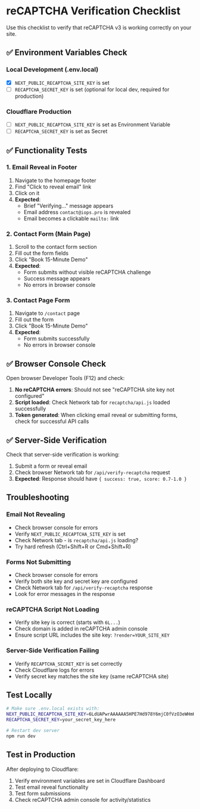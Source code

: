 # reCAPTCHA Verification Checklist

Use this checklist to verify that reCAPTCHA v3 is working correctly on your site.

## ✅ Environment Variables Check

### Local Development (.env.local)
- [x] `NEXT_PUBLIC_RECAPTCHA_SITE_KEY` is set
- [ ] `RECAPTCHA_SECRET_KEY` is set (optional for local dev, required for production)

### Cloudflare Production
- [ ] `NEXT_PUBLIC_RECAPTCHA_SITE_KEY` is set as Environment Variable
- [ ] `RECAPTCHA_SECRET_KEY` is set as Secret

## ✅ Functionality Tests

### 1. Email Reveal in Footer
1. Navigate to the homepage footer
2. Find "Click to reveal email" link
3. Click on it
4. **Expected**:
   - Brief "Verifying..." message appears
   - Email address `contact@iops.pro` is revealed
   - Email becomes a clickable `mailto:` link

### 2. Contact Form (Main Page)
1. Scroll to the contact form section
2. Fill out the form fields
3. Click "Book 15-Minute Demo"
4. **Expected**:
   - Form submits without visible reCAPTCHA challenge
   - Success message appears
   - No errors in browser console

### 3. Contact Page Form
1. Navigate to `/contact` page
2. Fill out the form
3. Click "Book 15-Minute Demo"
4. **Expected**:
   - Form submits successfully
   - No errors in browser console

## ✅ Browser Console Check

Open browser Developer Tools (F12) and check:

1. **No reCAPTCHA errors**: Should not see "reCAPTCHA site key not configured"
2. **Script loaded**: Check Network tab for `recaptcha/api.js` loaded successfully
3. **Token generated**: When clicking email reveal or submitting forms, check for successful API calls

## ✅ Server-Side Verification

Check that server-side verification is working:

1. Submit a form or reveal email
2. Check browser Network tab for `/api/verify-recaptcha` request
3. **Expected**: Response should have `{ success: true, score: 0.7-1.0 }`

## Troubleshooting

### Email Not Revealing
- Check browser console for errors
- Verify `NEXT_PUBLIC_RECAPTCHA_SITE_KEY` is set
- Check Network tab - is `recaptcha/api.js` loading?
- Try hard refresh (Ctrl+Shift+R or Cmd+Shift+R)

### Forms Not Submitting
- Check browser console for errors
- Verify both site key and secret key are configured
- Check Network tab for `/api/verify-recaptcha` response
- Look for error messages in the response

### reCAPTCHA Script Not Loading
- Verify site key is correct (starts with `6L...`)
- Check domain is added in reCAPTCHA admin console
- Ensure script URL includes the site key: `?render=YOUR_SITE_KEY`

### Server-Side Verification Failing
- Verify `RECAPTCHA_SECRET_KEY` is set correctly
- Check Cloudflare logs for errors
- Verify secret key matches the site key (same reCAPTCHA site)

## Test Locally

```bash
# Make sure .env.local exists with:
NEXT_PUBLIC_RECAPTCHA_SITE_KEY=6LdUAPwrAAAAAA5HPE7Hd978Y6mjC0fVzO3eWHmK
RECAPTCHA_SECRET_KEY=your_secret_key_here

# Restart dev server
npm run dev
```

## Test in Production

After deploying to Cloudflare:
1. Verify environment variables are set in Cloudflare Dashboard
2. Test email reveal functionality
3. Test form submissions
4. Check reCAPTCHA admin console for activity/statistics

